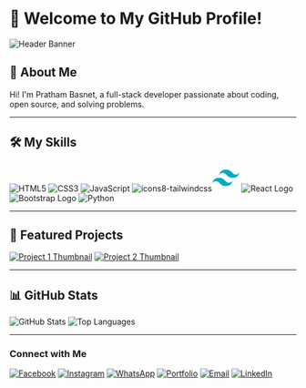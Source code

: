 # 👋 Welcome to My GitHub Profile!

![Header Banner]([(https://avatars.githubusercontent.com/u/175622929?v=4))

## 🚀 About Me
Hi! I'm Pratham Basnet, a full-stack developer passionate about coding, open source, and solving problems.

---

## 🛠️ My Skills

![HTML5](https://img.icons8.com/color/48/000000/html-5.png)
![CSS3](https://img.icons8.com/color/48/000000/css3.png)
![JavaScript](https://img.icons8.com/color/48/000000/javascript.png)
![icons8-tailwindcss](https://github.com/user-attachments/assets/8055c7b8-ed05-4154-8d72-d90ec389e8fd)<svg xmlns="http://www.w3.org/2000/svg"  viewBox="0 0 48 48" width="48px" height="48px"><path fill="#00acc1" d="M24,9.604c-6.4,0-10.4,3.199-12,9.597c2.4-3.199,5.2-4.398,8.4-3.599 c1.826,0.456,3.131,1.781,4.576,3.247C27.328,21.236,30.051,24,36,24c6.4,0,10.4-3.199,12-9.598c-2.4,3.199-5.2,4.399-8.4,3.6 c-1.825-0.456-3.13-1.781-4.575-3.247C32.672,12.367,29.948,9.604,24,9.604L24,9.604z M12,24c-6.4,0-10.4,3.199-12,9.598 c2.4-3.199,5.2-4.399,8.4-3.599c1.825,0.457,3.13,1.781,4.575,3.246c2.353,2.388,5.077,5.152,11.025,5.152 c6.4,0,10.4-3.199,12-9.598c-2.4,3.199-5.2,4.399-8.4,3.599c-1.826-0.456-3.131-1.781-4.576-3.246C20.672,26.764,17.949,24,12,24 L12,24z"/></svg>
![React Logo](https://img.icons8.com/color/48/react-native.png)
![Bootstrap Logo](https://img.icons8.com/color/48/bootstrap.png)
![Python](https://img.icons8.com/color/48/000000/python.png)




---

## 🌟 Featured Projects

[![Project 1 Thumbnail](https://your-image-url/project1.png)](https://github.com/username/project1)
[![Project 2 Thumbnail](https://your-image-url/project2.png)](https://github.com/username/project2)

---

## 📊 GitHub Stats

![GitHub Stats](https://github-readme-stats.vercel.app/api?username=yourusername&show_icons=true&theme=radical)
![Top Languages](https://github-readme-stats.vercel.app/api/top-langs/?username=yourusername&layout=compact&theme=radical)

---

### Connect with Me

[![Facebook](https://img.icons8.com/color/50/000000/facebook.png)](https://www.facebook.com/basnetpratham)
[![Instagram](https://img.icons8.com/color/50/000000/instagram.png)](https://www.instagram.com/basnetpratham)
[![WhatsApp](https://img.icons8.com/color/50/000000/whatsapp.png)](https://api.whatsapp.com/send/?phone=9779704543535&text=Hi%2C+I+need+help%21&type=phone_number&app_absent=0)
[![Portfolio](https://img.icons8.com/color/50/000000/domain.png)](https://misterpratham.github.io/Pratham-Basnet)
[![Email](https://img.icons8.com/color/50/000000/email.png)](mailto:prathambasnet963@gmail.com)
[![LinkedIn](https://img.icons8.com/color/50/000000/linkedin.png)](https://www.linkedin.com/in/prathambasnet99/)
